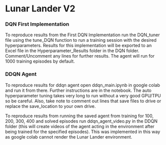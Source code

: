 # Lunar Lander V2

### DQN First Implementation
To reproduce results from the First DQN Implementation run the DQN_tuner file using the tune_DQN function to run a training session with the desired hyperparameters. Results for this implementation will be exported to an Excel file in the Hyperparameter_Results folder in the DQN folder. Comment/Uncomment any lines for further results. The agent will run for 1000 training episodes by default.

### DDQN Agent

To reproduce results for ddqn agent open ddqn_main.ipynb in google colab and run it from there. Further instructions are in the notebook. The auto hyperparameter tuning takes very long to run without a very good GPU/TPU so be careful. Also, take note to comment out lines that save files to drive or replace the save_location to your own drive.

To reproduce results from running the saved agent from training for 100, 200, 300, 400 and solved episodes run ddqn_agent_video.py in the DDQN folder (this will create videos of the agent acting in the environment after being trained for the specified episodes). This was implemented in this way as google colab cannot render the Lunar Lander environment.
